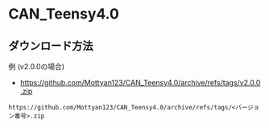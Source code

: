 # CAN_Teensy4.0

## ダウンロード方法
例 (v2.0.0の場合)
- https://github.com/Mottyan123/CAN_Teensy4.0/archive/refs/tags/v2.0.0.zip

```
https://github.com/Mottyan123/CAN_Teensy4.0/archive/refs/tags/<バージョン番号>.zip
```
